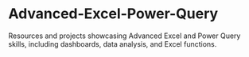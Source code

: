 # Advanced-Excel-Power-Query
Resources and projects showcasing Advanced Excel and Power Query skills, including dashboards, data analysis, and Excel functions.
